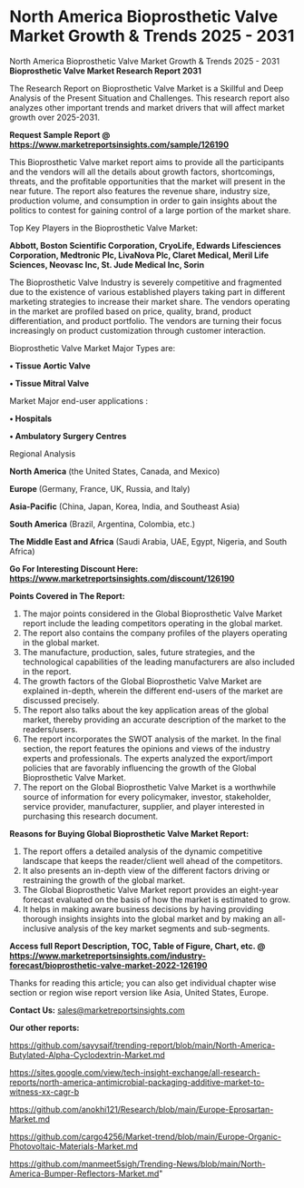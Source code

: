 # North America Bioprosthetic Valve Market Growth & Trends 2025 - 2031
 North America Bioprosthetic Valve Market Growth & Trends 2025 - 2031
<strong>Bioprosthetic Valve Market Research Report 2031</strong>

The Research Report on Bioprosthetic Valve Market is a Skillful and Deep Analysis of the Present Situation and Challenges. This research report also analyzes other important trends and market drivers that will affect market growth over 2025-2031.

<strong>Request Sample Report @ <a href=https://www.marketreportsinsights.com/sample/126190>https://www.marketreportsinsights.com/sample/126190</a></strong>

This Bioprosthetic Valve market report aims to provide all the participants and the vendors will all the details about growth factors, shortcomings, threats, and the profitable opportunities that the market will present in the near future. The report also features the revenue share, industry size, production volume, and consumption in order to gain insights about the politics to contest for gaining control of a large portion of the market share.

Top Key Players in the Bioprosthetic Valve Market:

<strong>Abbott, Boston Scientific Corporation, CryoLife, Edwards Lifesciences Corporation, Medtronic Plc, LivaNova Plc, Claret Medical, Meril Life Sciences, Neovasc Inc, St. Jude Medical Inc, Sorin</strong>

The Bioprosthetic Valve Industry is severely competitive and fragmented due to the existence of various established players taking part in different marketing strategies to increase their market share. The vendors operating in the market are profiled based on price, quality, brand, product differentiation, and product portfolio. The vendors are turning their focus increasingly on product customization through customer interaction.

Bioprosthetic Valve Market Major Types are:

<strong>• Tissue Aortic Valve

• Tissue Mitral Valve</strong>

Market Major end-user applications :

<strong>• Hospitals

• Ambulatory Surgery Centres</strong>

Regional Analysis

</u><strong><b>North America</b></strong> (the United States, Canada, and Mexico)

<strong><b>Europe </b></strong>(Germany, France, UK, Russia, and Italy)

<strong><b>Asia-Pacific</b></strong> (China, Japan, Korea, India, and Southeast Asia)

<strong><b>South America</b></strong> (Brazil, Argentina, Colombia, etc.)

<strong><b>The Middle East and Africa</b></strong> (Saudi Arabia, UAE, Egypt, Nigeria, and South Africa)

<strong>Go For Interesting Discount Here: <a href=https://www.marketreportsinsights.com/discount/126190>https://www.marketreportsinsights.com/discount/126190</a></strong>

<strong>Points Covered in The Report:</strong>
<ol>
  <li>The major points considered in the Global Bioprosthetic Valve Market report include the leading competitors operating in the global market.</li>
  <li>The report also contains the company profiles of the players operating in the global market.</li>
  <li>The manufacture, production, sales, future strategies, and the technological capabilities of the leading manufacturers are also included in the report.</li>
  <li>The growth factors of the Global Bioprosthetic Valve Market are explained in-depth, wherein the different end-users of the market are discussed precisely.</li>
  <li>The report also talks about the key application areas of the global market, thereby providing an accurate description of the market to the readers/users.</li>
  <li>The report incorporates the SWOT analysis of the market. In the final section, the report features the opinions and views of the industry experts and professionals. The experts analyzed the export/import policies that are favorably influencing the growth of the Global Bioprosthetic Valve Market.</li>
  <li>The report on the Global Bioprosthetic Valve Market is a worthwhile source of information for every policymaker, investor, stakeholder, service provider, manufacturer, supplier, and player interested in purchasing this research document.</li>
</ol>
<strong>Reasons for Buying Global Bioprosthetic Valve Market Report:</strong>

<ol>
  <li>The report offers a detailed analysis of the dynamic competitive landscape that keeps the reader/client well ahead of the competitors.</li>
  <li>It also presents an in-depth view of the different factors driving or restraining the growth of the global market.</li>
  <li>The Global Bioprosthetic Valve Market report provides an eight-year forecast evaluated on the basis of how the market is estimated to grow.</li>
  <li>It helps in making aware business decisions by having providing thorough insights insights into the global market and by making an all-inclusive analysis of the key market segments and sub-segments.</li>
</ol>
<strong>Access full Report Description, TOC, Table of Figure, Chart, etc. @ <a href=https://www.marketreportsinsights.com/industry-forecast/bioprosthetic-valve-market-2022-126190>https://www.marketreportsinsights.com/industry-forecast/bioprosthetic-valve-market-2022-126190</a></strong>


Thanks for reading this article; you can also get individual chapter wise section or region wise report version like Asia, United States, Europe.

<strong>Contact Us:</strong>
sales@marketreportsinsights.com

<strong>Our other reports:</strong>

<a href=https://github.com/sayysaif/trending-report/blob/main/North-America-Butylated-Alpha-Cyclodextrin-Market.md>https://github.com/sayysaif/trending-report/blob/main/North-America-Butylated-Alpha-Cyclodextrin-Market.md</a>

<a href=https://sites.google.com/view/tech-insight-exchange/all-research-reports/north-america-antimicrobial-packaging-additive-market-to-witness-xx-cagr-b>https://sites.google.com/view/tech-insight-exchange/all-research-reports/north-america-antimicrobial-packaging-additive-market-to-witness-xx-cagr-b</a>

<a href=https://github.com/anokhi121/Research/blob/main/Europe-Eprosartan-Market.md>https://github.com/anokhi121/Research/blob/main/Europe-Eprosartan-Market.md</a>

<a href=https://github.com/cargo4256/Market-trend/blob/main/Europe-Organic-Photovoltaic-Materials-Market.md>https://github.com/cargo4256/Market-trend/blob/main/Europe-Organic-Photovoltaic-Materials-Market.md</a>

<a href=https://github.com/manmeet5sigh/Trending-News/blob/main/North-America-Bumper-Reflectors-Market.md>https://github.com/manmeet5sigh/Trending-News/blob/main/North-America-Bumper-Reflectors-Market.md</a>"
